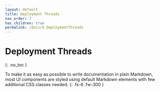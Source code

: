 ```yaml
---
layout: default
title: Deployment Threads
nav_order: 7
has_children: true
permalink: /docs/6_DeploymentThreads
---
```


# Deployment Threads
{: .no_toc }

To make it as easy as possible to write documentation in plain Markdown, most UI components are styled using default Markdown elements with few additional CSS classes needed.
{: .fs-6 .fw-300 }

